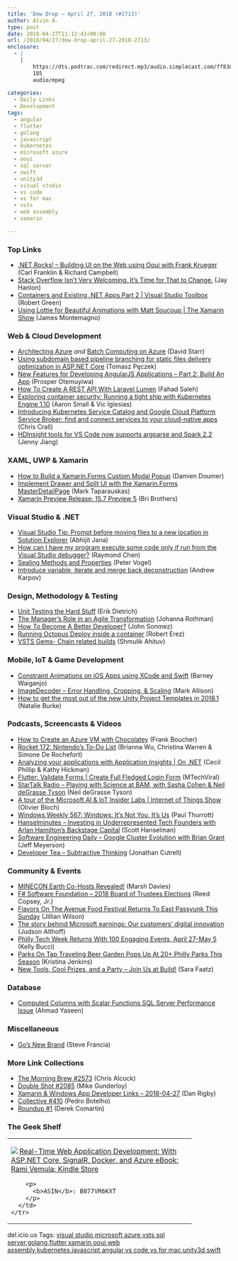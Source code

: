 ```yaml
---
title: 'Dew Drop – April 27, 2018 (#2713)'
author: Alvin A.
type: post
date: 2018-04-27T11:12:41+00:00
url: /2018/04/27/dew-drop-april-27-2018-2713/
enclosure:
  - |
    |
        https://dts.podtrac.com/redirect.mp3/audio.simplecast.com/ff8384e6.mp3
        185
        audio/mpeg
        
categories:
  - Daily Links
  - Development
tags:
  - angular
  - flutter
  - golang
  - javascript
  - kubernetes
  - microsoft azure
  - ooui
  - sql server
  - swift
  - unity3d
  - visual studio
  - vs code
  - vs for mac
  - vsts
  - web assembly
  - xamarin

---
```

### <a name="top"></a>Top Links

  * <a href="https://www.dotnetrocks.com/default.aspx?ShowNum=1540" target="_blank">.NET Rocks! &#8211; Building UI on the Web using Ooui with Frank Krueger</a> (Carl Franklin & Richard Campbell)
  * <a href="https://stackoverflow.blog/2018/04/26/stack-overflow-isnt-very-welcoming-its-time-for-that-to-change/" target="_blank">Stack Overflow Isn’t Very Welcoming. It’s Time for That to Change.</a> (Jay Hanlon)
  * <a href="https://channel9.msdn.com/Shows/Visual-Studio-Toolbox/Containers-and-Existing-NET-Apps-Part-2?WT.mc_id=DX_MVP4025064" target="_blank">Containers and Existing .NET Apps Part 2 | Visual Studio Toolbox</a> (Robert Green)
  * <a href="https://channel9.msdn.com/Shows/XamarinShow/Using-Lottie-for-Beautiful-Animations-with-Matt-Soucoup?WT.mc_id=DX_MVP4025064" target="_blank">Using Lottie for Beautiful Animations with Matt Soucoup | The Xamarin Show</a> (James Montemagno)



### <a name="web"></a>Web & Cloud Development

  * <a href="http://feedproxy.google.com/~r/ElegantCode/~3/wq22uM-QEFc/" target="_blank">Architecting Azure</a> _and_ <a href="http://feedproxy.google.com/~r/ElegantCode/~3/ZbcCw3R777A/" target="_blank">Batch Computing on Azure</a> (David Starr)
  * <a href="http://www.tpeczek.com/2018/04/using-subdomain-based-pipeline.html" target="_blank">Using subdomain based pipeline branching for static files delivery optimization in ASP.NET Core</a> (Tomasz Pęczek)
  * <a href="https://auth0.com/blog/developing-angularjs-apps-part-2/" target="_blank">New Features for Developing AngularJS Applications &#8211; Part 2: Build An App</a> (Prosper Otemuyiwa)
  * <a href="https://www.cloudways.com/blog/creating-rest-api-with-lumen/" target="_blank">How To Create A REST API With Laravel Lumen</a> (Fahad Saleh)
  * <a href="http://feedproxy.google.com/~r/ClPlBl/~3/vcNIhIQJ02g/Exploring-container-security-Running-a-tight-ship-with-Kubernetes-Engine-1-10.html" target="_blank">Exploring container security: Running a tight ship with Kubernetes Engine 1.10</a> (Aaron Small & Vic Iglesias)
  * <a href="http://feedproxy.google.com/~r/ClPlBl/~3/GUPzy446J2w/Introducing-Kubernetes-Catalog-and-GCP-Open-Service-Broker.html" target="_blank">Introducing Kubernetes Service Catalog and Google Cloud Platform Service Broker: find and connect services to your cloud-native apps</a> (Chris Crall)
  * <a href="https://azure.microsoft.com/blog/hdinsight-tools-for-vs-code-now-enables-parameter-support-and-spark-2-2-update/" target="_blank">HDInsight tools for VS Code now supports argparse and Spark 2.2</a> (Jenny Jiang)



### <a name="silverlight"></a>XAML, UWP & Xamarin

  * <a href="https://doumer.me/xamarin-forms-custom-modal-popup-dialog/" target="_blank">How to Build a Xamarin.Forms Custom Modal Popup</a> (Damien Doumer)
  * <a href="https://blog.xamarin.com/implement-drawer-split-ui-xamarin-forms-masterdetailpage/" target="_blank">Implement Drawer and Split UI with the Xamarin.Forms MasterDetailPage</a> (Mark Taparauskas)
  * <a href="https://releases.xamarin.com/15-7-preview-5/" target="_blank">Xamarin Preview Release: 15.7 Preview 5</a> (Bri Brothers)



### <a name="dotnet"></a>Visual Studio & .NET

  * <a href="https://dailydotnettips.com/2018/04/26/visual-studio-tip-prompt-before-moving-files-to-a-new-location-in-solution-explorer/" target="_blank">Visual Studio Tip: Prompt before moving files to a new location in Solution Explorer</a> (Abhijit Jana)
  * <a href="https://blogs.msdn.microsoft.com/oldnewthing/20180426-00/?p=98605" target="_blank">How can I have my program execute some code only if run from the Visual Studio debugger?</a> (Raymond Chen)
  * <a href="https://visualstudiomagazine.com/blogs/tool-tracker/2018/04/sealing-methods.aspx" target="_blank">Sealing Methods and Properties</a> (Peter Vogel)
  * <a href="https://blog.jetbrains.com/dotnet/2018/04/26/introduce-variable-iterate-merge-back-deconstruction/" target="_blank">Introduce variable, iterate and merge back deconstruction</a> (Andrew Karpov)



### <a name="design"></a>Design, Methodology & Testing

  * <a href="http://feedproxy.google.com/~r/Typemock/~3/brpTS_tlAyc/" target="_blank">Unit Testing the Hard Stuff</a> (Erik Dietrich)
  * <a href="http://feedproxy.google.com/~r/ManagingProductDevelopment/~3/3YJhQXCN0Mw/" target="_blank">The Manager’s Role in an Agile Transformation</a> (Johanna Rothman)
  * <a href="https://simpleprogrammer.com/become-a-better-developer/" target="_blank">How To Become A Better Developer?</a> (John Sonmez)
  * <a href="https://octopus.com/blog/octopuscontainer" target="_blank">Running Octopus Deploy inside a container</a> (Robert Erez)
  * <a href="https://blogs.msdn.microsoft.com/visualstudioalmrangers/2018/04/26/vsts-gems-chain-related-builds/" target="_blank">VSTS Gems- Chain related builds</a> (Shmulik Ahituv)



### <a name="mobile"></a>Mobile, IoT & Game Development

  * <a href="https://twilioinc.wpengine.com/2018/04/constraint-animations-ios-apps-xcode-swift.html" target="_blank">Constraint Animations on iOS Apps using XCode and Swift</a> (Barney Waiganjo)
  * <a href="http://feedproxy.google.com/~r/StylingAndroid/~3/nao9FmC4mUA/" target="_blank">ImageDecoder – Error Handling, Cropping, & Scaling</a> (Mark Allison)
  * <a href="https://blogs.unity3d.com/2018/04/26/how-to-get-the-most-out-of-the-new-unity-project-templates-in-2018-1/" target="_blank">How to get the most out of the new Unity Project Templates in 2018.1</a> (Natalie Burke)



### <a name="podcasts"></a>Podcasts, Screencasts & Videos

  * <a href="http://www.youtube.com/watch?v=X-pTFoLZyX4" target="_blank">How to Create an Azure VM with Chocolatey</a> (Frank Boucher)
  * <a href="http://relay.fm/rocket/172" target="_blank">Rocket 172: Nintendo&#8217;s To-Do List</a> (Brianna Wu, Christina Warren & Simone De Rochefort)
  * <a href="https://channel9.msdn.com/Shows/On-NET/Analyzing-your-applications-with-Application-Insights?WT.mc_id=DX_MVP4025064" target="_blank">Analyzing your applications with Application Insights | On .NET</a> (Cecil Phillip & Kathy Hickman)
  * <a href="http://www.youtube.com/watch?v=RlBfFswZ94U" target="_blank">Flutter: Validate Forms | Create Full Fledged Login Form</a> (MTechViral)
  * <a href="https://soundcloud.com/startalk/playing-with-science-at-bam-with-sasha-cohen-neil-degrasse-tyson" target="_blank">StarTalk Radio &#8211; Playing with Science at BAM, with Sasha Cohen & Neil deGrasse Tyson</a> (Neil deGrasse Tyson)
  * <a href="https://channel9.msdn.com/Shows/Internet-of-Things-Show/Tour-of-the-IoT-Insider-labs?WT.mc_id=DX_MVP4025064" target="_blank">A tour of the Microsoft AI & IoT Insider Labs | Internet of Things Show</a> (Olivier Bloch)
  * <a href="https://www.thurrott.com/podcasts/windows-weekly/157381/windows-weekly-567-windows-not-us" target="_blank">Windows Weekly 567: Windows: It’s Not You, It’s Us</a> (Paul Thurrott)
  * <a href="https://dts.podtrac.com/redirect.mp3/audio.simplecast.com/ff8384e6.mp3" target="_blank">Hanselminutes &#8211; Investing in Underrepresented Tech Founders with Arlan Hamilton&#8217;s Backstage Capital</a> (Scott Hanselman)
  * <a href="https://softwareengineeringdaily.com/2018/04/27/google-cluster-evolution-with-brian-grant/" target="_blank">Software Engineering Daily &#8211; Google Cluster Evolution with Brian Grant</a> (Jeff Meyerson)
  * <a href="http://developertea.simplecast.fm/subtractive-thinking" target="_blank">Developer Tea &#8211; Subtractive Thinking</a> (Jonathan Cutrell)



### <a name="events"></a>Community & Events

  * <a href="http://minecraft.net/en-us/article/minecon-earth-co-hosts-revealed" target="_blank">MINECON Earth Co-Hosts Revealed!</a> (Marsh Davies)
  * <a href="http://foundation.fsharp.org/2018_board_of_trustees_elections" target="_blank">F# Software Foundation &#8211; 2018 Board of Trustees Elections</a> (Reed Copsey, Jr.)
  * <a href="https://www.uwishunu.com/2018/04/flavors-avenue-food-festival-returns-east-passyunk-sunday/" target="_blank">Flavors On The Avenue Food Festival Returns To East Passyunk This Sunday</a> (Jillian Wilson)
  * <a href="https://blogs.microsoft.com/blog/2018/04/26/the-story-behind-microsoft-earnings-our-customers-digital-innovation/" target="_blank">The story behind Microsoft earnings: Our customers’ digital innovation</a> (Judson Althoff)
  * <a href="https://www.uwishunu.com/2018/04/philly-tech-week-returns-100-engaging-events-april-27-may-5/" target="_blank">Philly Tech Week Returns With 100 Engaging Events, April 27-May 5</a> (Kelly Bucci)
  * <a href="https://www.uwishunu.com/2018/04/parks-tap-traveling-beer-garden-pops-20-philly-parks-season/" target="_blank">Parks On Tap Traveling Beer Garden Pops Up At 20+ Philly Parks This Season</a> (Kristina Jenkins)
  * <a href="https://www.telerik.com/blogs/join-us-at-build" target="_blank">New Tools, Cool Prizes, and a Party &#8211; Join Us at Build!</a> (Sara Faatz)



### <a name="sql"></a>Database

  * <a href="http://feedproxy.google.com/~r/MSSQLTips-LatestSqlServerTips/~3/pdsV5q5hkFU/tip.asp" target="_blank">Computed Columns with Scalar Functions SQL Server Performance Issue</a> (Ahmad Yaseen)



### <a name="misc"></a>Miscellaneous

  * <a href="https://blog.golang.org/go-brand" target="_blank">Go&#8217;s New Brand</a> (Steve Francia)



### <a name="links"></a>More Link Collections

  * <a href="http://feedproxy.google.com/~r/ReflectivePerspective/~3/p3m3mbaCC0Y/" target="_blank">The Morning Brew #2573</a> (Chris Alcock)
  * <a href="https://afreshcup.com/home/2018/04/27/double-shot-2085.html" target="_blank">Double Shot #2085</a> (Mike Gunderloy)
  * <a href="https://links.danrigby.com/2018/04/app-developer-links-2018-04-27/" target="_blank">Xamarin & Windows App Developer Links &#8211; 2018-04-27</a> (Dan Rigby)
  * <a href="http://feedproxy.google.com/~r/tympanus/~3/86XMM4fAWEI/" target="_blank">Collective #410</a> (Pedro Botelho)
  * <a href="https://codeopinion.com/roundup-1/" target="_blank">Roundup #1</a> (Derek Comartin)



### <a name="shelf"></a>The Geek Shelf

<div class="wlWriterEditableSmartContent" id="scid:7dc1bd33-94bd-46fd-a20b-0131235bcd47:6a27c8a1-c11f-4c5d-9066-796bc4b005b5" style="margin: 0px; padding: 0px; float: none; display: inline;">
  <table cellspacing="0" cellpadding="2" width="400" border="0" unselectable="on">
    <tr>
      <td valign="top" width="400">
        <p>
          <a title="Real-Time Web Application Development: With ASP.NET Core, SignalR, Docker, and Azure eBook: Rami Vemula: Kindle Store" href="https://www.amazon.com/exec/obidos/ASIN/B077VR6KXT/amavin-20"><img data-recalc-dims="1" decoding="async" src="https://i0.wp.com/images-na.ssl-images-amazon.com/images/I/51Kf-42%2BnaL._AC_US218_.jpg?w=660&#038;ssl=1" border="0" align="left" style="float:left" />Real-Time Web Application Development: With ASP.NET Core, SignalR, Docker, and Azure eBook: Rami Vemula: Kindle Store</a>
        </p>
        
        <p>
          <b>ASIN</b>: B077VR6KXT
        </p>
      </td>
    </tr>
  </table>
</div>



<div class="wlWriterEditableSmartContent" id="scid:77ECF5F8-D252-44F5-B4EB-D463C5396A79:b4109b3b-9b47-4442-b476-d187b75d6165" style="margin: 0px; padding: 0px; float: none; display: inline;">
  del.icio.us Tags: <a href="http://del.icio.us/popular/visual+studio" rel="tag">visual studio</a>,<a href="http://del.icio.us/popular/microsoft+azure" rel="tag">microsoft azure</a>,<a href="http://del.icio.us/popular/vsts" rel="tag">vsts</a>,<a href="http://del.icio.us/popular/sql+server" rel="tag">sql server</a>,<a href="http://del.icio.us/popular/golang" rel="tag">golang</a>,<a href="http://del.icio.us/popular/flutter" rel="tag">flutter</a>,<a href="http://del.icio.us/popular/xamarin" rel="tag">xamarin</a>,<a href="http://del.icio.us/popular/ooui" rel="tag">ooui</a>,<a href="http://del.icio.us/popular/web+assembly" rel="tag">web assembly</a>,<a href="http://del.icio.us/popular/kubernetes" rel="tag">kubernetes</a>,<a href="http://del.icio.us/popular/javascript" rel="tag">javascript</a>,<a href="http://del.icio.us/popular/angular" rel="tag">angular</a>,<a href="http://del.icio.us/popular/vs+code" rel="tag">vs code</a>,<a href="http://del.icio.us/popular/vs+for+mac" rel="tag">vs for mac</a>,<a href="http://del.icio.us/popular/unity3d" rel="tag">unity3d</a>,<a href="http://del.icio.us/popular/swift" rel="tag">swift</a>
</div>